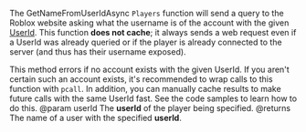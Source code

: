 The GetNameFromUserIdAsync `Players` function will send a query to the Roblox website asking what the username is of the account with the given [UserId](https://developer.roblox.com/api-reference/property/Player/UserId). This function **does not cache**; it always sends a web request even if a UserId was already queried or if the player is already connected to the server (and thus has their username exposed).

This method errors if no account exists with the given UserId. If you aren't certain such an account exists, it's recommended to wrap calls to this function with `pcall`. In addition, you can manually cache results to make future calls with the same UserId fast. See the code samples to learn how to do this.
@param userId The **userId** of the player being specified.
@returns The name of a user with the specified **userId**.